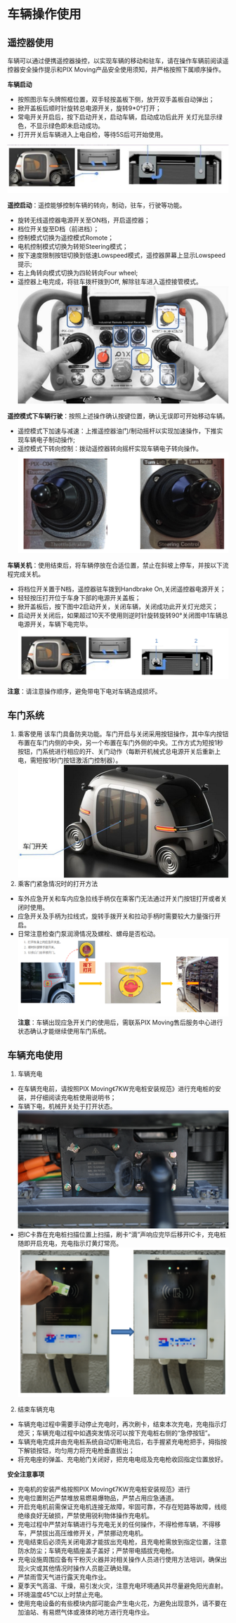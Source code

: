 # 车辆操作使用
## 遥控器使用
车辆可以通过便携遥控器操控，以实现车辆的移动和驻车，请在操作车辆前阅读遥控器安全操作提示和PIX Moving产品安全使用须知，并严格按照下属顺序操作。

**车辆启动**

- 按照图示车头牌照框位置，双手轻按盖板下侧，放开双手盖板自动弹出；
- 掀开盖板后顺时针旋转总电源开关，旋转9*0°打开；
- 常电开关开启后，按下启动开关，启动车辆，启动成功后此开 关灯光显示绿色，不显示绿色即未启动成功。
- 打开开关后车辆进入上电自检，等待5S后可开始使用。

![remote](./images/remote.png)

**遥控启动**：遥控能够控制车辆的转向，制动，驻车，行驶等功能。

- 旋转无线遥控器电源开关至ON档，开启遥控器；
- 档位开关旋至D档（前进档）；
- 控制模式切换为遥控模式Romote；
- 电机控制模式切换为转矩Steering模式；
- 按下速度限制按钮切换到低速Lowspeed模式，遥控器屏幕上显示Lowspeed提示;
- 右上角转向模式切换为四轮转向Four wheel;
- 遥控器上电完成，将驻车拨杆拨到Off, 解除驻车进入遥控接管模式。
![remote2](./images/remote2.png)

**遥控模式下车辆行驶**：按照上述操作确认按键位置，确认无误即可开始移动车辆。

- 遥控模式下加速与减速：上推遥控器油门/制动摇杆以实现加速操作，下推实现车辆电子制动操作;
- 遥控模式下转向控制：拨动遥控器转向摇杆实现车辆电子转向操作。
![remote3](./images/remote3.png)

**车辆关机**：使用结束后，将车辆停放在合适位置，禁止在斜坡上停车，并按以下流程完成关机。

- 将档位开关置于N档，遥控器驻车拨到Handbrake On,关闭遥控器电源开关；
- 轻轻按压打开位于车身下部的电源开关盖板；
- 掀开盖板后，按下图中2启动开关，关闭车辆，关闭成功此开关灯光熄灭；
- 启动开关关闭后，如果超过10天不使用则逆时针旋转旋转90°关闭图中1车辆总电源开关，车辆下电完毕。
![remote4](./images/remote4.png)

**注意**：请注意操作顺序，避免带电下电对车辆造成损坏。

## 车门系统
1. 乘客使用
该车门具备防夹功能。车门开启与关闭采用按钮操作，其中车内按钮布置在车门内侧的中央，另一个布置在车门外侧的中央。工作方式为短按1秒按钮，门系统进行相应的开、关门动作（每断开机械式总电源开关后重新上电，需短按1秒门按钮激活门控制器）。
![door](./images/door.png)
2. 乘客门紧急情况时的打开方法
- 车外应急开关和车内应急拉线手柄仅在乘客门无法通过开关门按钮打开或者关闭时使用。
- 应急开关及手柄为拉线式，旋转手拨开关和拉动手柄时需要较大力量强行开启。
- 日常注意检查门泵润滑情况及螺栓、螺母是否松动。
![door2](./images/door2.png)
**注意**：车辆出现应急开关门的使用后，需联系PIX Moving售后服务中心进行状态确认才能继续使用车门系统。

## 车辆充电使用
1. 车辆充电
- 在车辆充电前，请按照PIX Moving《7KW充电桩安装规范》进行充电桩的安装，并仔细阅读充电桩使用说明书；
- 车辆下电，机械开关处于打开状态。
![battery](./images/battery1.png)
- 把IC卡靠在充电桩扫描位置上扫描，刷卡“滴”声响应完毕后移开IC卡，充电桩随即开启充电，充电指示灯黄灯常亮。
![battery2](./images/battery2.png)
2. 结束车辆充电
- 车辆充电过程中需要手动停止充电时，再次刷卡，结束本次充电，充电指示灯熄灭；车辆充电过程中如遇突发情况可以按下充电桩右侧的“急停按钮”。
- 车辆充电完成并由充电桩系统自动切断电流后，右手握紧充电枪把手，拇指按下解锁按钮，均匀用力将充电枪垂直拔出；
- 将充电座的弹盖、充电舱门关闭好，把充电电缆及充电枪收回指定位置放好。

**安全注意事项**

- 充电机的安装严格按照PIX Moving《7KW充电桩安装规范》进行
- 充电位置附近严禁堆放易燃易爆物品，严禁占用应急通道。
- 开启充电机前需保证充电机连接无故障，牢固可靠，不存在短路等故障，线缆绝缘良好无破损，严禁使用锐利物体操作充电机。
- 充电过程中严禁对车辆进行与充电无关的任何操作，不得检修车辆，不得移车，严禁拔出高压维修开关，严禁挪动充电机。
- 充电结束后必须先关闭电源才能拔出充电枪，且充电枪需放到指定位置，注意防水防尘；车辆充电插座盖子盖好；严禁带电插拔充电枪。
- 充电设施周围应备有干粉灭火器并对相关操作人员进行使用方法培训，确保出现火灾或其他情况时操作人员能正确处理。
- 严禁雨雪天气进行露天充电作业。
- 夏季天气高温、干燥，易引发火灾，注意充电环境通风并尽量避免阳光直射。
- 环境温度45℃以上时禁止充电。
- 使用充电设备的有些模块内部可能会产生电火花，为避免出现意外，请不要在加油站、有易燃气体或液体的地方进行充电作业。